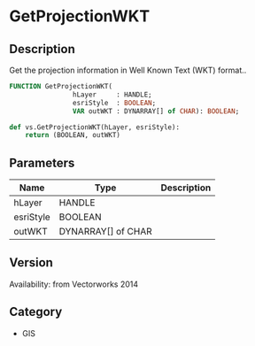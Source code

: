 # GetProjectionWKT

## Description
Get the projection information in Well Known Text (WKT) format..

```pascal
FUNCTION GetProjectionWKT(
				hLayer     : HANDLE;
				esriStyle  : BOOLEAN;
				VAR outWKT : DYNARRAY[] of CHAR): BOOLEAN;
```

```python
def vs.GetProjectionWKT(hLayer, esriStyle):
    return (BOOLEAN, outWKT)
```

## Parameters
|Name|Type|Description|
|---|---|---|
|hLayer|HANDLE|   |
|esriStyle|BOOLEAN|   |
|outWKT|DYNARRAY[] of CHAR|   |

## Version
Availability: from Vectorworks 2014

## Category
* GIS

